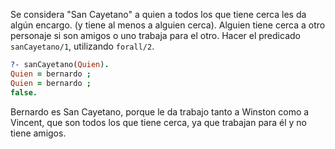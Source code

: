 Se considera "San Cayetano" a quien a todos los que tiene cerca les da algún encargo. (y tiene al menos a alguien cerca).
Alguien tiene cerca a otro personaje si son amigos o uno trabaja para el otro. 
Hacer el predicado `sanCayetano/1`, utilizando `forall/2`.

``` prolog
?- sanCayetano(Quien).
Quien = bernardo ;
Quien = bernardo ;
false.
```

Bernardo es San Cayetano, porque le da trabajo tanto a Winston como a Vincent, que son todos los que tiene cerca, ya que trabajan para él y no tiene amigos.